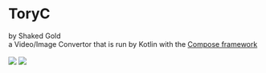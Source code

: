 # ToryC
by Shaked Gold <br>
a Video/Image Convertor that is run by Kotlin with the <a href="https://github.com/JetBrains/compose-jb" target="blank">Compose framework</a><br>
<br>
<img src="https://img.shields.io/badge/java-16%2B-limegreen">
<img src="https://img.shields.io/github/downloads/ShakedGold/Tory-C/total">
